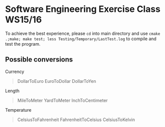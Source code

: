 Software Engineering Exercise Class WS15/16
===========================================

To achieve the best experience, please `cd` into main directory and use
`cmake .;make; make test; less Testing/Temporary/LastTest.log`
to compile and test the program.

## Possible conversions

  Currency
   > DollarToEuro
   > EuroToDollar
   > DollarToYen

  Length
   > MileToMeter
   > YardToMeter
   > InchToCentimeter

  Temperature
   > CelsiusToFahrenheit
   > FahrenheitToCelsius
   > CelsiusToKelvin